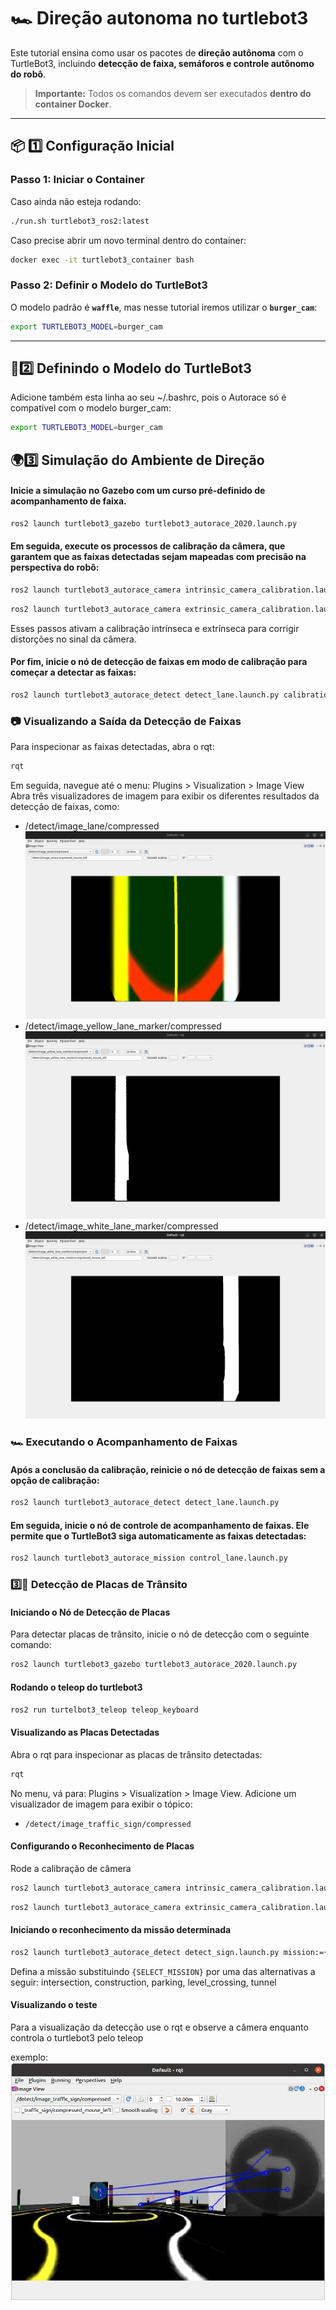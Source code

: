 # 🏎️ Direção autonoma no turtlebot3

Este tutorial ensina como usar os pacotes de **direção autônoma** com o TurtleBot3, incluindo **detecção de faixa, semáforos e controle autônomo do robô**.

> **Importante:** Todos os comandos devem ser executados **dentro do container Docker**.
---

## 📦 1️⃣ Configuração Inicial

### **Passo 1: Iniciar o Container**
Caso ainda não esteja rodando:
```bash
./run.sh turtlebot3_ros2:latest
```
Caso precise abrir um novo terminal dentro do container:
```bash
docker exec -it turtlebot3_container bash
```
### **Passo 2: Definir o Modelo do TurtleBot3**
O modelo padrão é **`waffle`**, mas nesse tutorial iremos utilizar o **`burger_cam`**:
```bash
export TURTLEBOT3_MODEL=burger_cam 
```
---

## 🤖2️⃣ Definindo o Modelo do TurtleBot3

Adicione também esta linha ao seu ~/.bashrc, pois o Autorace só é compatível com o modelo burger_cam:
```bash
export TURTLEBOT3_MODEL=burger_cam
```


## 🌍3️⃣ Simulação do Ambiente de Direção
#### Inicie a simulação no Gazebo com um curso pré-definido de acompanhamento de faixa.
```bash
ros2 launch turtlebot3_gazebo turtlebot3_autorace_2020.launch.py
```

#### Em seguida, execute os processos de calibração da câmera, que garantem que as faixas detectadas sejam mapeadas com precisão na perspectiva do robô:
```bash
ros2 launch turtlebot3_autorace_camera intrinsic_camera_calibration.launch.py
```

```bash
ros2 launch turtlebot3_autorace_camera extrinsic_camera_calibration.launch.py
```
Esses passos ativam a calibração intrínseca e extrínseca para corrigir distorções no sinal da câmera.

#### Por fim, inicie o nó de detecção de faixas em modo de calibração para começar a detectar as faixas:
```bash
ros2 launch turtlebot3_autorace_detect detect_lane.launch.py calibration_mode:=True
```

### 📷 Visualizando a Saída da Detecção de Faixas

Para inspecionar as faixas detectadas, abra o rqt:
```bash
rqt
```
Em seguida, navegue até o menu: Plugins > Visualization > Image View
Abra três visualizadores de imagem para exibir os diferentes resultados da detecção de faixas, como:
- /detect/image_lane/compressed
![alt text](images/lane.png) 
- /detect/image_yellow_lane_marker/compressed
![alt text](images/yellow.png) 
- /detect/image_white_lane_marker/compressed
![alt text](images/white.png) 

### 🏎️ Executando o Acompanhamento de Faixas
#### Após a conclusão da calibração, reinicie o nó de detecção de faixas sem a opção de calibração:

```bash
ros2 launch turtlebot3_autorace_detect detect_lane.launch.py
```

#### Em seguida, inicie o nó de controle de acompanhamento de faixas. Ele permite que o TurtleBot3 siga automaticamente as faixas detectadas:
```bash
ros2 launch turtlebot3_autorace_mission control_lane.launch.py
```
### 3️⃣🚦 Detecção de Placas de Trânsito

#### Iniciando o Nó de Detecção de Placas
Para detectar placas de trânsito, inicie o nó de detecção com o seguinte comando:
```bash
ros2 launch turtlebot3_gazebo turtlebot3_autorace_2020.launch.py
```

#### Rodando o teleop do turtlebot3
```bash
ros2 run turtelbot3_teleop teleop_keyboard
```

#### Visualizando as Placas Detectadas
Abra o rqt para inspecionar as placas de trânsito detectadas:
```bash
rqt
```
No menu, vá para: Plugins > Visualization > Image View. Adicione um visualizador de imagem para exibir o tópico:
- `/detect/image_traffic_sign/compressed`

#### Configurando o Reconhecimento de Placas
Rode a calibração de câmera
```bash
ros2 launch turtlebot3_autorace_camera intrinsic_camera_calibration.launch.py
```
```bash
ros2 launch turtlebot3_autorace_camera extrinsic_camera_calibration.launch.py

```
#### Iniciando o reconhecimento da missão determinada
```bash
ros2 launch turtlebot3_autorace_detect detect_sign.launch.py mission:={SELECT_MISSION}

```

Defina a missão substituindo `{SELECT_MISSION}` por uma das alternativas a seguir: intersection, construction, parking, level_crossing, tunnel

#### Visualizando o teste
Para a visualização da detecção use o rqt e observe a câmera enquanto controla o turtlebot3 pelo teleop

exemplo: 
![alt text](images/detection_sign.png)

